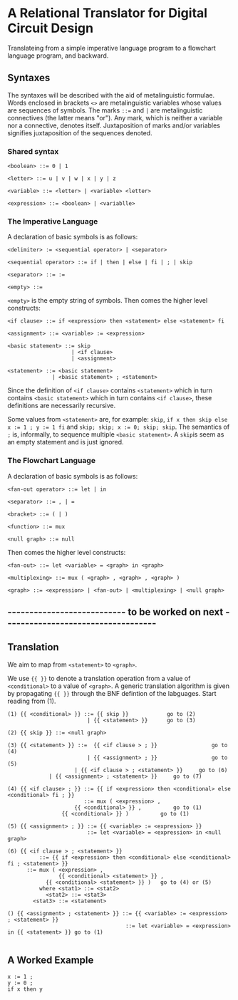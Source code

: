 # A Relational Translator for Digital Circuit Design

Translateing from a simple imperative language program to a
flowchart language program, and backward.


## Syntaxes 

The syntaxes will be described with the aid of metalinguistic formulae.
Words enclosed in brackets `<>` are metalinguistic variables whose
values are sequences of symbols. The marks `::=` and `|` are metalinguistic
connectives (the latter means "or"). Any mark, which is neither a variable
nor a connective, denotes itself. Juxtaposition of
marks and/or variables signifies juxtaposition of the sequences denoted.


### Shared syntax

```
<boolean> ::= 0 | 1

<letter> ::= u | v | w | x | y | z

<variable> ::= <letter> | <variable> <letter>

<expression> ::= <boolean> | <variablle>
```


### The Imperative Language

A declaration of basic symbols is as follows:

```
<delimiter> := <sequential operator> | <separator> 

<sequential operator> ::= if | then | else | fi | ; | skip

<separator> ::= :=

<empty> ::= 
```

`<empty>` is the empty string of symbols. Then comes the higher level constructs:

```
<if clause> ::= if <expression> then <statement> else <statement> fi

<assignment> ::= <variable> := <expression>

<basic statement> ::= skip
                    | <if clause> 
                    | <assignment> 
	      
<statement> ::= <basic statement> 
              | <basic statement> ; <statement>
```

Since the definition of
`<if clause>` contains `<statement>` which in turn contains `<basic statement>` which
in turn contains `<if clause>`, these definitions are
necessarily recursive.

Some values from `<statement>` are, for example: `skip`,  `if x then skip else x := 1 ; y := 1 fi` and 
`skip; skip; x := 0; skip; skip`. The semantics of `;` is, informally,  to sequence
multiple `<basic statement>`.  A `skip`is seem as an empty statement and is just ignored.

### The Flowchart Language

A declaration of basic symbols is as follows:
```
<fan-out operator> ::= let | in

<separator> ::= , | = 

<bracket> ::= ( | )

<function> ::= mux

<null graph> ::= null
```

Then comes the higher level constructs:

```
<fan-out> ::= let <variable> = <graph> in <graph>

<multiplexing> ::= mux ( <graph> , <graph> , <graph> )

<graph> ::= <expression> | <fan-out> | <multiplexing> | <null graph>
```

## --------------------------- to be worked on next -----------------------------------

## Translation

We aim to map from `<statement>` to `<graph>`.

We use `{{ }}` to denote a translation operation from a value of
`<conditional>` to
a value of `<graph>`. A generic translation algorithm is given by propagating
`{{ }}` through the BNF defintion of the labguages. Start reading from (1).


```
(1) {{ <conditional> }} ::= {{ skip }}            go to (2)
                         | {{ <statement> }}      go to (3)

(2) {{ skip }} ::= <null graph> 

(3) {{ <statement> }} ::=  {{ <if clause > ; }}                 go to (4) 
                         | {{ <assignment> ; }}                 go to (5)
	                 | {{ <if clause > ; <statement> }}     go to (6)
			 | {{ <assignment> ; <statement> }}     go to (7)	

(4) {{ <if clause> ; }} ::= {{ if <expression> then <conditional> else <conditional> fi ; }}
                        ::= mux ( <expression> ,
			         {{ <conditional> }} ,          go to (1)
				 {{ <conditional> }} )          go to (1)

(5) {{ <assignment> ; }} ::= {{ <variable> := <expression> }}
                         ::= let <variable> = <expression> in <null graph>

(6) {{ <if clause > ; <statement> }}
          ::= {{ if <expression> then <conditional> else <conditional> fi ; <statement> }}
	  ::= mux ( <expression> ,
	            {{ <conditional> <statement> }} ,
		    {{ <conditional> <statement> }} )   go to (4) or (5)
          where <stat1> ::= <stat2>
	        <stat2> ::= <stat3>
		<stat3> ::= <statement>

() {{ <assignment> ; <statement> }} ::= {{ <variable> := <expression> ; <statement> }}
                                     ::= let <variable> = <expression> in {{ <statement> }} go to (1)
                                     
```

## A Worked Example

```
x := 1 ;
y := 0 ;
if x then y
```


